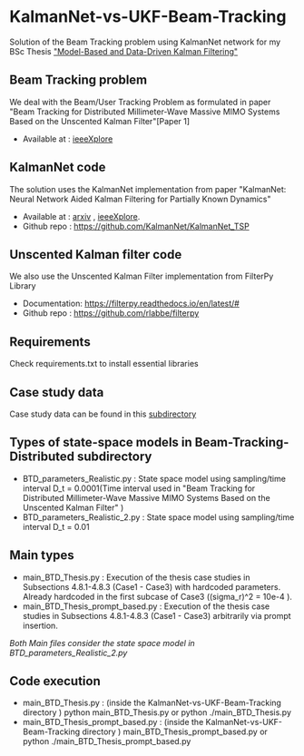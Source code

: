 # KalmanNet-vs-UKF-Beam-Tracking
Solution of the Beam Tracking problem using KalmanNet network for my BSc Thesis ["Model-Based and Data-Driven Kalman Filtering"](https://pergamos.lib.uoa.gr/uoa/dl/frontend/en/browse/3422075)
## Beam Tracking problem
We deal with the Beam/User Tracking Problem as formulated in paper "Beam Tracking for Distributed Millimeter-Wave Massive MIMO Systems
Based on the Unscented Kalman Filter"[Paper 1]
* Available at : [ieeeXplore](https://ieeexplore.ieee.org/document/9672140)
## KalmanNet code
The solution uses the KalmanNet implementation from paper "KalmanNet: Neural Network Aided Kalman Filtering for Partially Known Dynamics" 
* Available at : [arxiv](https://arxiv.org/abs/2107.10043)  ,  [ieeeXplore](https://ieeexplore.ieee.org/document/9733186).
* Github repo : https://github.com/KalmanNet/KalmanNet_TSP
## Unscented Kalman filter code
We also use the Unscented Kalman Filter implementation from FilterPy Library
* Documentation: https://filterpy.readthedocs.io/en/latest/#
* Github repo : https://github.com/rlabbe/filterpy
## Requirements 
Check requirements.txt to install essential libraries
## Case study data 
Case study data can be found in this [subdirectory](https://github.com/UlysseasKarachalios/KalmanNet-vs-UKF-Beam-Tracking/tree/main/Simulations/Beam_Tracking_Distributed)
## Types of state-space models in Beam-Tracking-Distributed subdirectory
* BTD_parameters_Realistic.py : State space model using sampling/time interval D_t = 0.0001(Time interval used in "Beam Tracking for Distributed Millimeter-Wave Massive MIMO Systems Based on the Unscented Kalman Filter" )
* BTD_parameters_Realistic_2.py : State space model using sampling/time interval D_t = 0.01
## Main types 
* main_BTD_Thesis.py : Execution of the thesis case studies in Subsections 4.8.1-4.8.3 (Case1 - Case3) with hardcoded parameters. Already hardcoded in the first subcase of Case3 ((sigma_r)^2 = 10e-4 ).
* main_BTD_Thesis_prompt_based.py : Execution of the thesis case studies in Subsections 4.8.1-4.8.3 (Case1 - Case3) arbitrarily via prompt insertion.
  
_Both Main files consider the state space model in BTD_parameters_Realistic_2.py_
## Code execution
* main_BTD_Thesis.py : (inside the KalmanNet-vs-UKF-Beam-Tracking directory ) python main_BTD_Thesis.py or python ./main_BTD_Thesis.py
* main_BTD_Thesis_prompt_based.py : (inside the KalmanNet-vs-UKF-Beam-Tracking directory ) main_BTD_Thesis_prompt_based.py or python ./main_BTD_Thesis_prompt_based.py



